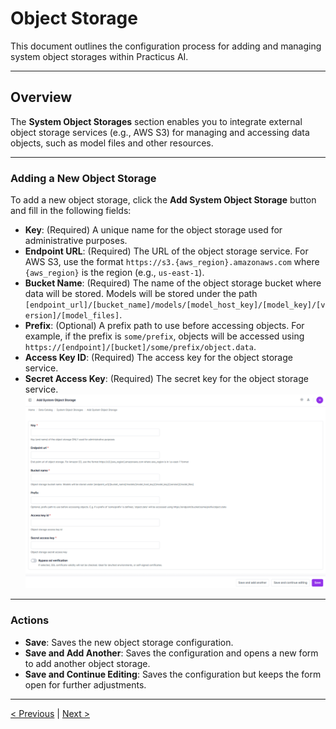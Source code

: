 # Object Storage

This document outlines the configuration process for adding and managing system object storages within Practicus AI.

---

## Overview

The **System Object Storages** section enables you to integrate external object storage services (e.g., AWS S3) for managing and accessing data objects, such as model files and other resources.

---

### Adding a New Object Storage

To add a new object storage, click the **Add System Object Storage** button and fill in the following fields:

- **Key**: (Required) A unique name for the object storage used for administrative purposes.
- **Endpoint URL**: (Required) The URL of the object storage service. For AWS S3, use the format `https://s3.{aws_region}.amazonaws.com` where `{aws_region}` is the region (e.g., `us-east-1`).
- **Bucket Name**: (Required) The name of the object storage bucket where data will be stored. Models will be stored under the path `[endpoint_url]/[bucket_name]/models/[model_host_key]/[model_key]/[version]/[model_files]`.
- **Prefix**: (Optional) A prefix path to use before accessing objects. For example, if the prefix is `some/prefix`, objects will be accessed using `https://[endpoint]/[bucket]/some/prefix/object.data`.
- **Access Key ID**: (Required) The access key for the object storage service.
- **Secret Access Key**: (Required) The secret key for the object storage service.
![](img/obj_01.png)

---

### Actions

- **Save**: Saves the new object storage configuration.
- **Save and Add Another**: Saves the configuration and opens a new form to add another object storage.
- **Save and Continue Editing**: Saves the configuration but keeps the form open for further adjustments.

---

[< Previous](git-config.md) | [Next >](add-on-services.md)
